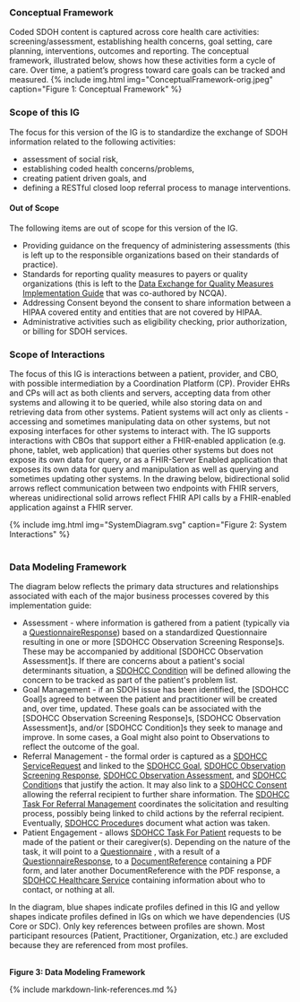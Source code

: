 ### Conceptual Framework

Coded SDOH content is captured across core health care activities: screening/assessment, establishing health concerns, goal setting, care planning, interventions, outcomes and reporting. The conceptual framework, illustrated below, shows how these activities form a cycle of care. Over time, a patient’s progress toward care goals can be tracked and measured.
{% include img.html img="ConceptualFramework-orig.jpeg" caption="Figure 1: Conceptual Framework" %}

### Scope of this IG

The focus for this version of the IG is to standardize the exchange of SDOH information related to the following activities:

* assessment of social risk,
* establishing coded health concerns/problems,
* creating patient driven goals, and
* defining a RESTful closed loop referral process to manage interventions.

####  Out of Scope

The following items are out of scope for this version of the IG.

* Providing guidance on the frequency of administering assessments (this is left up to the responsible organizations based on their standards of practice).
* Standards for reporting quality measures to payers or quality organizations (this is left to the [Data Exchange for Quality Measures Implementation Guide](https://hl7.org/fhir/us/davinci-deqm/) that was co-authored by NCQA).
* Addressing Consent beyond the consent to share information between a HIPAA covered entity and entities that are not covered by HIPAA.
* Administrative activities such as eligibility checking, prior authorization, or billing for SDOH services.

### Scope of Interactions

The focus of this IG is interactions between a patient, provider, and CBO, with possible intermediation by a Coordination Platform (CP).  Provider EHRs and CPs will act as both clients and servers, accepting data from other systems and allowing it to be queried, while also storing data on and retrieving data from other systems.  Patient systems will act only as clients - accessing and sometimes manipulating data on other systems, but not exposing interfaces for other systems to interact with. The IG supports interactions with CBOs that support either a FHIR-enabled application (e.g. phone, tablet, web application) that queries other systems but does not expose its own data for query, or as a FHIR-Server Enabled application that exposes its own data for query and manipulation as well as querying and sometimes updating other systems.  In the drawing below, bidirectional solid arrows reflect communication between two endpoints with FHIR servers, whereas unidirectional solid arrows reflect FHIR API calls by a FHIR-enabled application against a FHIR server.

{% include img.html img="SystemDiagram.svg" caption="Figure 2: System Interactions" %}
<br>
<br>
### Data Modeling Framework

The diagram below reflects the primary data structures and relationships associated with each of the major business processes covered by this implementation guide:
* Assessment - where information is gathered from a patient (typically via a [QuestionnaireResponse]({{site.data.fhir.path}}questionnaireresponse.html)) based on a standardized Questionnaire resulting in one or more [SDOHCC Observation Screening Response]s. These may be accompanied by additional [SDOHCC Observation Assessment]s.   If there are concerns about a patient's social determinants situation, a [SDOHCC Condition](StructureDefinition-SDOHCC-Condition.html) will be defined allowing the concern to be tracked as part of the patient's problem list.
* Goal Management - if an SDOH issue has been identified, the [SDOHCC Goal]s agreed to between the patient and practitioner will be created and, over time, updated.  These goals can be associated with the [SDOHCC Observation Screening Response]s, [SDOHCC Observation Assessment]s, and/or [SDOHCC Condition]s they seek to manage and improve.  In some cases, a Goal might also point to Observations to reflect the outcome of the goal.
* Referral Management - the formal order is captured as a [SDOHCC ServiceRequest](StructureDefinition-SDOHCC-ServiceRequest.html) and linked to the [SDOHCC Goal](StructureDefinition-SDOHCC-Goal.html), [SDOHCC Observation Screening Response](StructureDefinition-SDOHCC-ObservationScreeningResponse.html), [SDOHCC Observation Assessment](StructureDefinition-SDOHCC-ObservationAssessment.html), and [SDOHCC Condition](StructureDefinition-SDOHCC-Condition.html)s that justify the action.  It may also link to a [SDOHCC Consent](StructureDefinition-SDOHCC-Consent.html) allowing the referral recipient to further share information.  The [SDOHCC Task For Referral Management](StructureDefinition-SDOHCC-TaskForReferralManagement.html) coordinates the solicitation and resulting process, possibly being linked to child actions by the referral recipient.  Eventually, [SDOHCC Procedure](StructureDefinition-SDOHCC-Procedure.html)s document what action was taken.
* Patient Engagement - allows [SDOHCC Task For Patient](StructureDefinition-SDOHCC-TaskForPatient.html) requests to be made of the patient or their caregiver(s).  Depending on the nature of the task, it will point to a [Questionnaire]({{site.data.fhir.path}}questionnaire.html) , with a result of a [QuestionnaireResponse]({{site.data.fhir.path}}questionnaireresponse.html), to a [DocumentReference]({{site.data.fhir.path}}documentreference.html) containing a PDF form, and later another DocumentReference with the PDF response, a [SDOHCC Healthcare Service](StructureDefinition-SDOHCC-HealthcareService.html) containing information about who to contact, or nothing at all.

In the diagram, blue shapes indicate profiles defined in this IG and yellow shapes indicate profiles defined in IGs on which we have dependencies (US Core or SDC).  Only key references between profiles are shown.  Most participant resources (Patient, Practitioner, Organization, etc.) are excluded because they are referenced from most profiles.

<object data="FHIRModelingV2.svg" type="image/svg+xml"></object>
<br/>
**Figure 3: Data Modeling Framework**

{% include markdown-link-references.md %}